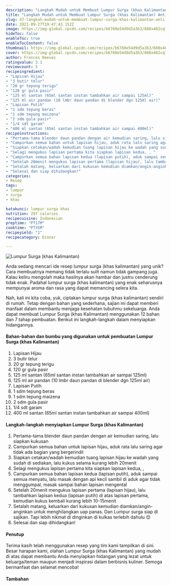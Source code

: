 ```yaml
---
description: "Langkah Mudah untuk Membuat Lumpur Surga (khas Kalimantan) Anti Gagal"
title: "Langkah Mudah untuk Membuat Lumpur Surga (khas Kalimantan) Anti Gagal"
slug: 47-langkah-mudah-untuk-membuat-lumpur-surga-khas-kalimantan-anti-gagal
date: 2021-09-27T19:47:43.152Z
image: https://img-global.cpcdn.com/recipes/b6760e54d9d5a3b3/680x482cq70/lumpur-surga-khas-kalimantan-foto-resep-utama.jpg
hideToc: false
enableToc: true
enableTocContent: false
thumbnail: https://img-global.cpcdn.com/recipes/b6760e54d9d5a3b3/680x482cq70/lumpur-surga-khas-kalimantan-foto-resep-utama.jpg
cover: https://img-global.cpcdn.com/recipes/b6760e54d9d5a3b3/680x482cq70/lumpur-surga-khas-kalimantan-foto-resep-utama.jpg
author: Frances Reeves
ratingvalue: 3.1
reviewcount: 5
recipeingredient:
- "Lapisan Hijau"
- "3 butir telur"
- "20 gr tepung terigu"
- "120 gr gula pasir"
- "125 ml santan (65ml santan instan tambahkan air sampai 125ml)"
- "125 ml air pandan (10 lmbr daun pandan di blender dgn 125ml air)"
- "Lapisan Putih"
- "1 sdm tepung beras"
- "1 sdm tepung maizena"
- "2 sdm gula pasir"
- "1/4 sdt garam"
- "400 ml santan (65ml santan instan tambahkan air sampai 400ml)"
recipeinstructions:
- "Pertama-tama blender daun pandan dengan air kemudian saring, lalu siapkan kukusan"
- "Campurkan semua bahan untuk lapisan hijau, aduk rata lalu saring agar tidak ada bagian yang bergerindil"
- "Siapkan cetakan/wadah kemudian tuang lapisan hijau ke wadah yang sudah di sediakan, lalu kukus selama kurang lebih 20menit"
- "Selagi mengukus lapisan pertama kita siapkan lapisan kedua, , "
- "Campurkan semua bahan lapisan kedua (lapisan putih), aduk sampai semua menyatu, lalu masak dengan api kecil sambil di aduk agar tidak menggumpal, masak sampai bahan lapisan mengental"
- "Setelah 20menit mengukus lapisan pertama (lapisan hijau), lalu tambahkan lapisan kedua (lapisan putih) di atas lapisan pertama, kemudian kukus kembali kurang lebih 10-15menit"
- "Setalah matang, keluarkan dari kukusan kemudian diamkan/angin-anginkan untuk menghilangkan uap panas. Dan Lumpur surga siap di sajikan. Tapi lebih nikmat di dinginkan di kulkas terlebih dahulu 😊"
- "Selesai dan siap dihidangkan!"
categories:
- Resep
tags:
- lumpur
- surga
- khas

katakunci: lumpur surga khas 
nutrition: 297 calories
recipecuisine: Indonesian
preptime: "PT17M"
cooktime: "PT35M"
recipeyield: "1"
recipecategory: Dinner

---
```



![Lumpur Surga (khas Kalimantan)](https://img-global.cpcdn.com/recipes/b6760e54d9d5a3b3/680x482cq70/lumpur-surga-khas-kalimantan-foto-resep-utama.jpg)

Anda sedang mencari ide resep lumpur surga (khas kalimantan) yang unik? Cara membuatnya memang tidak terlalu sulit namun tidak gampang juga. Kalau keliru mengolah maka hasilnya akan hambar dan justru cenderung tidak enak. Padahal lumpur surga (khas kalimantan) yang enak seharusnya mempunyai aroma dan rasa yang dapat memancing selera kita.




Nah, kali ini kita coba, yuk, ciptakan lumpur surga (khas kalimantan) sendiri di rumah. Tetap dengan bahan yang sederhana, sajian ini dapat memberi manfaat dalam membantu menjaga kesehatan tubuhmu sekeluarga. Anda dapat membuat Lumpur Surga (khas Kalimantan) menggunakan 12 bahan dan 7 tahap pembuatan. Berikut ini langkah-langkah dalam menyiapkan hidangannya.

<!--inarticleads1-->

#### Bahan-bahan dan bumbu yang digunakan untuk pembuatan Lumpur Surga (khas Kalimantan)

1. Lapisan Hijau
1. 3 butir telur
1. 20 gr tepung terigu
1. 120 gr gula pasir
1. 125 ml santan (65ml santan instan tambahkan air sampai 125ml)
1. 125 ml air pandan (10 lmbr daun pandan di blender dgn 125ml air)
1. Lapisan Putih
1. 1 sdm tepung beras
1. 1 sdm tepung maizena
1. 2 sdm gula pasir
1. 1/4 sdt garam
1. 400 ml santan (65ml santan instan tambahkan air sampai 400ml)

<!--inarticleads2-->

#### Langkah-langkah menyiapkan Lumpur Surga (khas Kalimantan)

1. Pertama-tama blender daun pandan dengan air kemudian saring, lalu siapkan kukusan
1. Campurkan semua bahan untuk lapisan hijau, aduk rata lalu saring agar tidak ada bagian yang bergerindil
1. Siapkan cetakan/wadah kemudian tuang lapisan hijau ke wadah yang sudah di sediakan, lalu kukus selama kurang lebih 20menit
1. Selagi mengukus lapisan pertama kita siapkan lapisan kedua, , 
1. Campurkan semua bahan lapisan kedua (lapisan putih), aduk sampai semua menyatu, lalu masak dengan api kecil sambil di aduk agar tidak menggumpal, masak sampai bahan lapisan mengental
1. Setelah 20menit mengukus lapisan pertama (lapisan hijau), lalu tambahkan lapisan kedua (lapisan putih) di atas lapisan pertama, kemudian kukus kembali kurang lebih 10-15menit
1. Setalah matang, keluarkan dari kukusan kemudian diamkan/angin-anginkan untuk menghilangkan uap panas. Dan Lumpur surga siap di sajikan. Tapi lebih nikmat di dinginkan di kulkas terlebih dahulu 😊
1. Selesai dan siap dihidangkan!

#### Penutup

Terima kasih telah menggunakan resep yang tim kami tampilkan di sini. Besar harapan kami, olahan Lumpur Surga (khas Kalimantan) yang mudah di atas dapat membantu Anda menyiapkan hidangan yang lezat untuk keluarga/teman maupun menjadi inspirasi dalam berbisnis kuliner. Semoga bermanfaat dan selamat mencoba!

#### Tambahan



